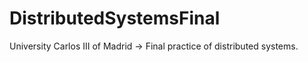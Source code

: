 # DistributedSystemsFinal
University Carlos III of Madrid -> Final practice of distributed systems.
